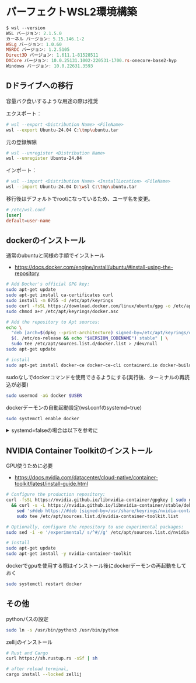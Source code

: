 # パーフェクトWSL2環境構築

```powershell
$ wsl --version
WSL バージョン: 2.1.5.0
カーネル バージョン: 5.15.146.1-2
WSLg バージョン: 1.0.60
MSRDC バージョン: 1.2.5105
Direct3D バージョン: 1.611.1-81528511
DXCore バージョン: 10.0.25131.1002-220531-1700.rs-onecore-base2-hyp
Windows バージョン: 10.0.22631.3593
```

## Dドライブへの移行

容量バク食いするような用途の際は推奨

エクスポート：
```bash
# wsl --export <Distribution Name> <FileName>
wsl --export Ubuntu-24.04 C:\tmp\ubuntu.tar
```

元の登録解除
```bash
# wsl --unregister <Distribution Name>
wsl --unregister Ubuntu-24.04
```

インポート：
```bash
# wsl --import <Distribution Name> <InstallLocation> <FileName>
wsl --import Ubuntu-24.04 D:\wsl C:\tmp\ubuntu.tar
```

移行後はデフォルトでrootになっているため、ユーザ名を変更。

```conf
# /etc/wsl.conf
[user]
default=user-name
```

## dockerのインストール

通常のubuntuと同様の手順でインストール

- https://docs.docker.com/engine/install/ubuntu/#install-using-the-repository

```bash
# Add Docker's official GPG key:
sudo apt-get update
sudo apt-get install ca-certificates curl
sudo install -m 0755 -d /etc/apt/keyrings
sudo curl -fsSL https://download.docker.com/linux/ubuntu/gpg -o /etc/apt/keyrings/docker.asc
sudo chmod a+r /etc/apt/keyrings/docker.asc

# Add the repository to Apt sources:
echo \
  "deb [arch=$(dpkg --print-architecture) signed-by=/etc/apt/keyrings/docker.asc] https://download.docker.com/linux/ubuntu \
  $(. /etc/os-release && echo "$VERSION_CODENAME") stable" | \
  sudo tee /etc/apt/sources.list.d/docker.list > /dev/null
sudo apt-get update

# install
sudo apt-get install docker-ce docker-ce-cli containerd.io docker-buildx-plugin docker-compose-plugin
```

sudoなしでdockerコマンドを使用できるようにする(実行後、ターミナルの再読込が必要)

```bash
sudo usermod -aG docker $USER
```

dockerデーモンの自動起動設定(wsl.confのsystemd=true)

```bash
sudo systemctl enable docker
```

<details><summary>systemd=falseの場合は以下を参考に</summary><div>

sudoersに以下を追記

```
ユーザ名 ALL=NOPASSWD: /usr/sbin/service docker start, /usr/sbin/service docker stop, /usr/sbin/service docker restart
```

.bashrc(zshなら.zshrc)に以下を追記

```bash
# start docker deamon
if test $(service docker status | awk '{print $4}') = 'not'; then
    sudo service docker start
fi
```

</div></details>

## NVIDIA Container Toolkitのインストール

GPU使うために必要

- https://docs.nvidia.com/datacenter/cloud-native/container-toolkit/latest/install-guide.html

```bash
# Configure the production repository:
curl -fsSL https://nvidia.github.io/libnvidia-container/gpgkey | sudo gpg --dearmor -o /usr/share/keyrings/nvidia-container-toolkit-keyring.gpg \
  && curl -s -L https://nvidia.github.io/libnvidia-container/stable/deb/nvidia-container-toolkit.list | \
    sed 's#deb https://#deb [signed-by=/usr/share/keyrings/nvidia-container-toolkit-keyring.gpg] https://#g' | \
    sudo tee /etc/apt/sources.list.d/nvidia-container-toolkit.list

# Optionally, configure the repository to use experimental packages:
sudo sed -i -e '/experimental/ s/^#//g' /etc/apt/sources.list.d/nvidia-container-toolkit.list

# install
sudo apt-get update
sudo apt-get install -y nvidia-container-toolkit
```

dockerでgpuを使用する際はインストール後にdockerデーモンの再起動をしておく
```bash
sudo systemctl restart docker
```

## その他

pythonパスの設定

```bash
sudo ln -s /usr/bin/python3 /usr/bin/python
```

zellijのインストール

```bash
# Rust and Cargo
curl https://sh.rustup.rs -sSf | sh

# after reload terminal,
cargo install --locked zellij
```
